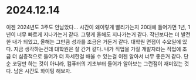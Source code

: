# 2024.12.14

이젠 2024년도 3주도 안남았다... 시간이 왜이렇게 빨리가는지 20대에 들어가면 1년, 1년이 너무 빠르게 지나가는거 같다. 그렇게 올해도 지나가는거 같다. 작년보다는 더 발전한 내가 되었고, 올해는 그만큼 성과를 조금은 거둔거 같다. 대학원 면접이 수요일에 있다. 지금 생각하는건데 대학원은 잘 간거 같다. 내가 직업을 가질 개발자라는 직업에 조금 더 심층적으로 들어가 더 자세한걸 배울 수 있는걸 이젠 알아서 너무 좋은거 같다. 단순 코딩만 하는 것이 아니라, 컴퓨터의 기초부터 들어가 알아보는 그런점이 재미있는 것다. 남은 시간도 화이팅 해보자.
